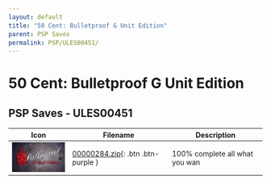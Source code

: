 ```yaml
---
layout: default
title: "50 Cent: Bulletproof G Unit Edition"
parent: PSP Saves
permalink: PSP/ULES00451/
---
```

# 50 Cent: Bulletproof G Unit Edition

## PSP Saves - ULES00451

| Icon | Filename | Description |
|------|----------|-------------|
| ![50 Cent: Bulletproof G Unit Edition](ICON0.PNG) | [00000284.zip](00000284.zip){: .btn .btn-purple } | 100% complete all what you wan |
